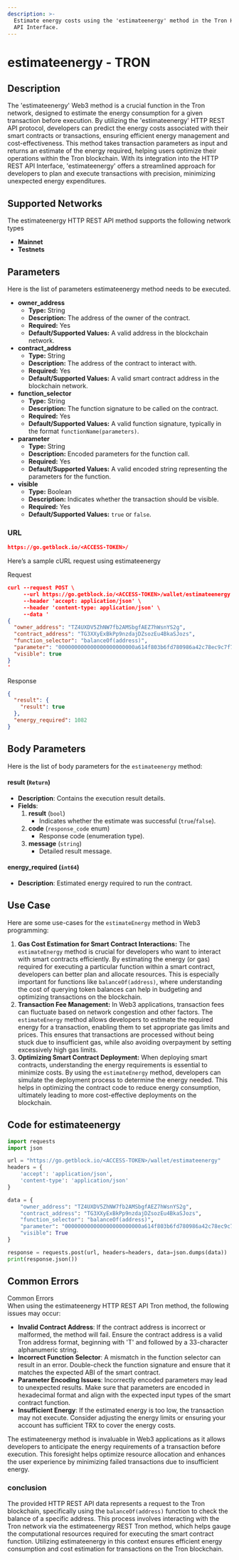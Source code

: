 ```yaml
---
description: >-
  Estimate energy costs using the 'estimateenergy' method in the Tron HTTP REST
  API Interface.
---
```


# estimateenergy - TRON

## Description

The 'estimateenergy' Web3 method is a crucial function in the Tron network, designed to estimate the energy consumption for a given transaction before execution. By utilizing the 'estimateenergy' HTTP REST API protocol, developers can predict the energy costs associated with their smart contracts or transactions, ensuring efficient energy management and cost-effectiveness. This method takes transaction parameters as input and returns an estimate of the energy required, helping users optimize their operations within the Tron blockchain. With its integration into the HTTP REST API Interface, 'estimateenergy' offers a streamlined approach for developers to plan and execute transactions with precision, minimizing unexpected energy expenditures.

## Supported Networks

The estimateenergy HTTP REST API method supports the following network types

* **Mainnet**
* **Testnets**

## Parameters

Here is the list of parameters estimateenergy method needs to be executed.

* **owner\_address**
  * **Type:** String
  * **Description:** The address of the owner of the contract.
  * **Required:** Yes
  * **Default/Supported Values:** A valid address in the blockchain network.
* **contract\_address**
  * **Type:** String
  * **Description:** The address of the contract to interact with.
  * **Required:** Yes
  * **Default/Supported Values:** A valid smart contract address in the blockchain network.
* **function\_selector**
  * **Type:** String
  * **Description:** The function signature to be called on the contract.
  * **Required:** Yes
  * **Default/Supported Values:** A valid function signature, typically in the format `functionName(parameters)`.
* **parameter**
  * **Type:** String
  * **Description:** Encoded parameters for the function call.
  * **Required:** Yes
  * **Default/Supported Values:** A valid encoded string representing the parameters for the function.
* **visible**
  * **Type:** Boolean
  * **Description:** Indicates whether the transaction should be visible.
  * **Required:** Yes
  * **Default/Supported Values:** `true` or `false`.

### URL

```json
https://go.getblock.io/<ACCESS-TOKEN>/
```

Here’s a sample cURL request using estimateenergy

Request

```json
curl --request POST \
     --url https://go.getblock.io/<ACCESS-TOKEN>/wallet/estimateenergy \
     --header 'accept: application/json' \
     --header 'content-type: application/json' \
     --data '
{
  "owner_address": "TZ4UXDV5ZhNW7fb2AMSbgfAEZ7hWsnYS2g",
  "contract_address": "TG3XXyExBkPp9nzdajDZsozEu4BkaSJozs",
  "function_selector": "balanceOf(address)",
  "parameter": "000000000000000000000000a614f803b6fd780986a42c78ec9c7f77e6ded13c",
  "visible": true
}
'
```

Response

```json
{
  "result": {
    "result": true
  },
  "energy_required": 1082
}
```

## Body Parameters

Here is the list of body parameters for the `estimateenergy` method:

#### **result** (`Return`)

* **Description**: Contains the execution result details.
* **Fields**:
  1. **result** (`bool`)
     * Indicates whether the estimate was successful (`true`/`false`).
  2. **code** (`response_code` enum)
     * Response code (enumeration type).
  3. **message** (`string`)
     * Detailed result message.

#### **energy\_required** (`int64`)

* **Description**: Estimated energy required to run the contract.

## Use Case

Here are some use-cases for the `estimateEnergy` method in Web3 programming:

1. **Gas Cost Estimation for Smart Contract Interactions:** The `estimateEnergy` method is crucial for developers who want to interact with smart contracts efficiently. By estimating the energy (or gas) required for executing a particular function within a smart contract, developers can better plan and allocate resources. This is especially important for functions like `balanceOf(address)`, where understanding the cost of querying token balances can help in budgeting and optimizing transactions on the blockchain.
2. **Transaction Fee Management:** In Web3 applications, transaction fees can fluctuate based on network congestion and other factors. The `estimateEnergy` method allows developers to estimate the required energy for a transaction, enabling them to set appropriate gas limits and prices. This ensures that transactions are processed without being stuck due to insufficient gas, while also avoiding overpayment by setting excessively high gas limits.
3. **Optimizing Smart Contract Deployment:** When deploying smart contracts, understanding the energy requirements is essential to minimize costs. By using the `estimateEnergy` method, developers can simulate the deployment process to determine the energy needed. This helps in optimizing the contract code to reduce energy consumption, ultimately leading to more cost-effective deployments on the blockchain.

## Code for estimateenergy

```python
import requests
import json

url = "https://go.getblock.io/<ACCESS-TOKEN>/wallet/estimateenergy"
headers = {
    'accept': 'application/json',
    'content-type': 'application/json'
}

data = {
    "owner_address": "TZ4UXDV5ZhNW7fb2AMSbgfAEZ7hWsnYS2g",
    "contract_address": "TG3XXyExBkPp9nzdajDZsozEu4BkaSJozs",
    "function_selector": "balanceOf(address)",
    "parameter": "000000000000000000000000a614f803b6fd780986a42c78ec9c7f77e6ded13c",
    "visible": True
}

response = requests.post(url, headers=headers, data=json.dumps(data))
print(response.json())

```

## Common Errors

Common Errors\
When using the estimateenergy HTTP REST API Tron method, the following issues may occur:

* **Invalid Contract Address**: If the contract address is incorrect or malformed, the method will fail. Ensure the contract address is a valid Tron address format, beginning with 'T' and followed by a 33-character alphanumeric string.
* **Incorrect Function Selector**: A mismatch in the function selector can result in an error. Double-check the function signature and ensure that it matches the expected ABI of the smart contract.
* **Parameter Encoding Issues**: Incorrectly encoded parameters may lead to unexpected results. Make sure that parameters are encoded in hexadecimal format and align with the expected input types of the smart contract function.
* **Insufficient Energy**: If the estimated energy is too low, the transaction may not execute. Consider adjusting the energy limits or ensuring your account has sufficient TRX to cover the energy costs.

The estimateenergy method is invaluable in Web3 applications as it allows developers to anticipate the energy requirements of a transaction before execution. This foresight helps optimize resource allocation and enhances the user experience by minimizing failed transactions due to insufficient energy.

### conclusion

The provided HTTP REST API data represents a request to the Tron blockchain, specifically using the `balanceOf(address)` function to check the balance of a specific address. This process involves interacting with the Tron network via the estimateenergy REST Tron method, which helps gauge the computational resources required for executing the smart contract function. Utilizing estimateenergy in this context ensures efficient energy consumption and cost estimation for transactions on the Tron blockchain.
